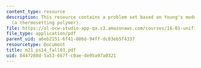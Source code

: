 ```yaml
---
content_type: resource
description: This resource contains a problem set based on Young's modulus for epoxy
  (a thermosetting polymer).
file: https://ol-ocw-studio-app-qa.s3.amazonaws.com/courses/16-01-unified-engineering-i-ii-iii-iv-fall-2005-spring-2006/8447288d5a53667fc0aede95a97a0321_m21_ps14_fall03.pdf
file_type: application/pdf
parent_uid: a6eb2151-6f41-806d-94ff-dc83eb5f4337
resourcetype: Document
title: m21_ps14_fall03.pdf
uid: 8447288d-5a53-667f-c0ae-de95a97a0321
---
```

